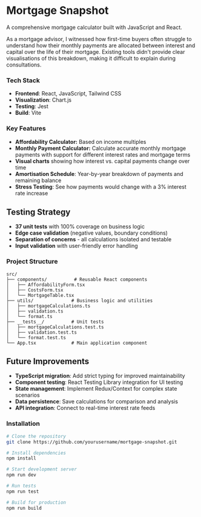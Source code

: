 # Mortgage Snapshot

A comprehensive mortgage calculator built with JavaScript and React. 

As a mortgage advisor, I witnessed how first-time buyers often struggle to understand how their monthly payments are allocated between interest and capital over the life of their mortgage. Existing tools didn't provide clear visualisations of this breakdown, making it difficult to explain during consultations.

### Tech Stack

- **Frontend**: React, JavaScript, Tailwind CSS 
- **Visualization**: Chart.js 
- **Testing**: Jest 
- **Build**: Vite

### Key Features

- **Affordability Calculator:** Based on income multiples
- **Monthly Payment Calculator:** Calculate accurate monthly mortgage payments with support for different interest rates and mortgage terms
- **Visual charts** showing how interest vs. capital payments change over time 
- **Amortisation Schedule**: Year-by-year breakdown of payments and remaining balance
- **Stress Testing**: See how payments would change with a 3% interest rate increase

## Testing Strategy

- **37 unit tests** with 100% coverage on business logic
- **Edge case validation** (negative values, boundary conditions)
- **Separation of concerns** - all calculations isolated and testable
- **Input validation** with user-friendly error handling

### Project Structure

```
src/
├── components/          # Reusable React components
│   ├── AffordabilityForm.tsx
│   ├── CostsForm.tsx
│   └── MortgageTable.tsx
├── utils/              # Business logic and utilities
│   ├── mortgageCalculations.ts
│   ├── validation.ts
│   └── format.ts
├── __tests__/          # Unit tests
│   ├── mortgageCalculations.test.ts
│   ├── validation.test.ts
│   └── format.test.ts
└── App.tsx             # Main application component
```

## Future Improvements

- **TypeScript migration**: Add strict typing for improved maintainability
- **Component testing**: React Testing Library integration for UI testing
- **State management**: Implement Redux/Context for complex state scenarios
- **Data persistence**: Save calculations for comparison and analysis
- **API integration**: Connect to real-time interest rate feeds

### Installation

```bash
# Clone the repository
git clone https://github.com/yourusername/mortgage-snapshot.git

# Install dependencies
npm install

# Start development server
npm run dev

# Run tests
npm run test

# Build for production
npm run build
```

